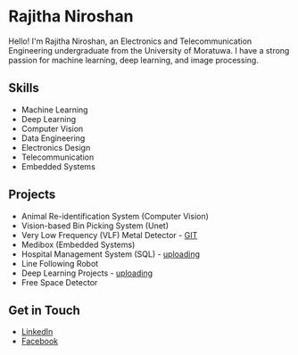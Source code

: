 # Rajitha Niroshan

Hello! I'm Rajitha Niroshan, an Electronics and Telecommunication Engineering undergraduate from the University of Moratuwa. I have a strong passion for machine learning, deep learning, and image processing.

## Skills
- Machine Learning
- Deep Learning
- Computer Vision
- Data Engineering
- Electronics Design
- Telecommunication
- Embedded Systems

## Projects
- Animal Re-identification System (Computer Vision) 
- Vision-based Bin Picking System (Unet) 
- Very Low Frequency (VLF) Metal Detector - [GIT](https://github.com/niroshan21/Metal-Detector)
- Medibox (Embedded Systems)
- Hospital Management System (SQL) - [uploading]()
- Line Following Robot
- Deep Learning Projects - [uploading]()
- Free Space Detector 

## Get in Touch
- [LinkedIn](www.linkedin.com/in/nirorajitha)
- [Facebook](https://www.facebook.com/profile.php?id=100008446302319&mibextid=LQQJ4d)

